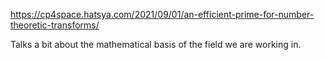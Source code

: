 https://cp4space.hatsya.com/2021/09/01/an-efficient-prime-for-number-theoretic-transforms/

Talks a bit about the mathematical basis of the field we are working in.
